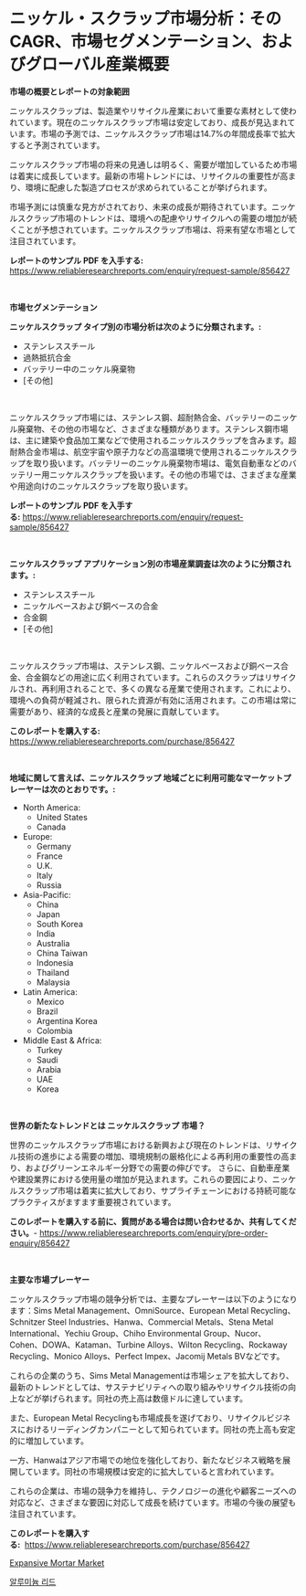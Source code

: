 <p><h1>ニッケル・スクラップ市場分析：そのCAGR、市場セグメンテーション、およびグローバル産業概要</h1></p><p><strong>市場の概要とレポートの対象範囲</strong></p>
<p><p>ニッケルスクラップは、製造業やリサイクル産業において重要な素材として使われています。現在のニッケルスクラップ市場は安定しており、成長が見込まれています。市場の予測では、ニッケルスクラップ市場は14.7%の年間成長率で拡大すると予測されています。</p><p>ニッケルスクラップ市場の将来の見通しは明るく、需要が増加しているため市場は着実に成長しています。最新の市場トレンドには、リサイクルの重要性が高まり、環境に配慮した製造プロセスが求められていることが挙げられます。</p><p>市場予測には慎重な見方がされており、未来の成長が期待されています。ニッケルスクラップ市場のトレンドは、環境への配慮やリサイクルへの需要の増加が続くことが予想されています。ニッケルスクラップ市場は、将来有望な市場として注目されています。</p></p>
<p><strong>レポートのサンプル PDF を入手する:</strong> <a href="https://www.reliableresearchreports.com/enquiry/request-sample/856427">https://www.reliableresearchreports.com/enquiry/request-sample/856427</a></p>
<p>&nbsp;</p>
<p><strong>市場セグメンテーション</strong></p>
<p><strong>ニッケルスクラップ タイプ別の市場分析は次のように分類されます。:</strong></p>
<p><ul><li>ステンレススチール</li><li>過熱抵抗合金</li><li>バッテリー中のニッケル廃棄物</li><li>[その他]</li></ul></p>
<p>&nbsp;</p>
<p><p>ニッケルスクラップ市場には、ステンレス鋼、超耐熱合金、バッテリーのニッケル廃棄物、その他の市場など、さまざまな種類があります。ステンレス鋼市場は、主に建築や食品加工業などで使用されるニッケルスクラップを含みます。超耐熱合金市場は、航空宇宙や原子力などの高温環境で使用されるニッケルスクラップを取り扱います。バッテリーのニッケル廃棄物市場は、電気自動車などのバッテリー用ニッケルスクラップを扱います。その他の市場では、さまざまな産業や用途向けのニッケルスクラップを取り扱います。</p></p>
<p><strong>レポートのサンプル PDF を入手する:</strong>&nbsp;<a href="https://www.reliableresearchreports.com/enquiry/request-sample/856427">https://www.reliableresearchreports.com/enquiry/request-sample/856427</a></p>
<p>&nbsp;</p>
<p><strong> ニッケルスクラップ アプリケーション別の市場産業調査は次のように分類されます。:</strong></p>
<p><ul><li>ステンレススチール</li><li>ニッケルベースおよび銅ベースの合金</li><li>合金鋼</li><li>[その他]</li></ul></p>
<p>&nbsp;</p>
<p><p>ニッケルスクラップ市場は、ステンレス鋼、ニッケルベースおよび銅ベース合金、合金鋼などの用途に広く利用されています。これらのスクラップはリサイクルされ、再利用されることで、多くの異なる産業で使用されます。これにより、環境への負荷が軽減され、限られた資源が有効に活用されます。この市場は常に需要があり、経済的な成長と産業の発展に貢献しています。</p></p>
<p><strong>このレポートを購入する:</strong>&nbsp; <a href="https://www.reliableresearchreports.com/purchase/856427">https://www.reliableresearchreports.com/purchase/856427</a></p>
<p>&nbsp;</p>
<p><strong>地域に関して言えば、ニッケルスクラップ 地域ごとに利用可能なマーケットプレーヤーは次のとおりです。:</strong></p>
<p><ul>
    <li>
        North America:
        <ul>
            <li>United States</li>
            <li>Canada</li>
        </ul>
    </li>
    <li>
        Europe:
        <ul>
            <li>Germany</li>
            <li>France</li>
            <li>U.K.</li>
            <li>Italy</li>
            <li>Russia</li>
        </ul>
    </li>
    <li>
        Asia-Pacific:
        <ul>
            <li>China</li>
            <li>Japan</li>
            <li>South Korea</li>
            <li>India</li>
            <li>Australia</li>
            <li>China Taiwan</li>
            <li>Indonesia</li>
            <li>Thailand</li>
            <li>Malaysia</li>
        </ul>
    </li>
    <li>
        Latin America:
        <ul>
            <li>Mexico</li>
            <li>Brazil</li>
            <li>Argentina Korea</li>
            <li>Colombia</li>
        </ul>
    </li>
    <li>
        Middle East & Africa:
        <ul>
            <li>Turkey</li>
            <li>Saudi</li>
            <li>Arabia</li>
            <li>UAE</li>
            <li>Korea</li>
        </ul>
    </li>
    </ul></p>
<p>&nbsp;</p>
<p><strong>世界の新たなトレンドとは ニッケルスクラップ 市場？</strong></p>
<p><p>世界のニッケルスクラップ市場における新興および現在のトレンドは、リサイクル技術の進歩による需要の増加、環境規制の厳格化による再利用の重要性の高まり、およびグリーンエネルギー分野での需要の伸びです。 さらに、自動車産業や建設業界における使用量の増加が見込まれます。これらの要因により、ニッケルスクラップ市場は着実に拡大しており、サプライチェーンにおける持続可能なプラクティスがますます重要視されています。</p></p>
<p><strong>このレポートを購入する前に、質問がある場合は問い合わせるか、共有してください。</strong>- <a href="https://www.reliableresearchreports.com/enquiry/pre-order-enquiry/856427">https://www.reliableresearchreports.com/enquiry/pre-order-enquiry/856427</a></p>
<p>&nbsp;</p>
<p><strong>主要な市場プレーヤー</strong></p>
<p><p>ニッケルスクラップ市場の競争分析では、主要なプレーヤーは以下のようになります：Sims Metal Management、OmniSource、European Metal Recycling、Schnitzer Steel Industries、Hanwa、Commercial Metals、Stena Metal International、Yechiu Group、Chiho Environmental Group、Nucor、Cohen、DOWA、Kataman、Turbine Alloys、Wilton Recycling、Rockaway Recycling、Monico Alloys、Perfect Impex、Jacomij Metals BVなどです。</p><p>これらの企業のうち、Sims Metal Managementは市場シェアを拡大しており、最新のトレンドとしては、サステナビリティへの取り組みやリサイクル技術の向上などが挙げられます。同社の売上高は数億ドルに達しています。</p><p>また、European Metal Recyclingも市場成長を遂げており、リサイクルビジネスにおけるリーディングカンパニーとして知られています。同社の売上高も安定的に増加しています。</p><p>一方、Hanwaはアジア市場での地位を強化しており、新たなビジネス戦略を展開しています。同社の市場規模は安定的に拡大していると言われています。</p><p>これらの企業は、市場の競争力を維持し、テクノロジーの進化や顧客ニーズへの対応など、さまざまな要因に対応して成長を続けています。市場の今後の展望も注目されています。</p></p>
<p><strong>このレポートを購入する:</strong>&nbsp;&nbsp;<a href="https://www.reliableresearchreports.com/purchase/856427">https://www.reliableresearchreports.com/purchase/856427</a></p>
<p><p><a href="https://noble-drawer-34c.notion.site/Expansive-Mortar-Market-Furnish-Information-about-Market-Size-Market-Share-Market-Dynamics-and-Pr-8aaee94ad02248fdba9c8f148088867b">Expansive Mortar Market</a></p><p><a href="https://medium.com/@wheelgg5674537/%EC%95%8C%EB%A3%A8%EB%AF%B8%EB%8A%84-%EB%A6%AC%EB%93%9C-%EC%8B%9C%EC%9E%A5-%EA%B7%9C%EB%AA%A8%EB%8A%94-%EA%B8%80%EB%A1%9C%EB%B2%8C-%EC%82%B0%EC%97%85%EC%97%90%EC%84%9C-%EC%B5%9C%EA%B3%A0%EC%9D%98-%EB%A7%88%EC%BC%80%ED%8C%85-%EC%B1%84%EB%84%90%EC%9D%84-%EB%B3%B4%EC%97%AC%EC%A4%8D%EB%8B%88%EB%8B%A4-fcc93f4fdcf6">알루미늄 리드</a></p></p>